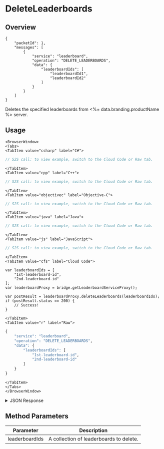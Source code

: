 # DeleteLeaderboards
## Overview
```
{
    "packetId": 1,
    "messages": [
        {
            "service": "leaderboard",
            "operation": "DELETE_LEADERBOARDS",
            "data": {
                "leaderboardIds": [
                    "leaderboardId1",
                    "leaderboardId2"
                ]
            }
        }
    ]
}
```

Deletes the specified leaderboards from <%= data.branding.productName %> server.

<PartialServop service_name="leaderboard" operation_name="DELETE_LEADERBOARDS" />

## Usage

```mdx-code-block
<BrowserWindow>
<Tabs>
<TabItem value="csharp" label="C#">
```

```csharp
// S2S call: to view example, switch to the Cloud Code or Raw tab.
```

```mdx-code-block
</TabItem>
<TabItem value="cpp" label="C++">
```

```cpp
// S2S call: to view example, switch to the Cloud Code or Raw tab.
```

```mdx-code-block
</TabItem>
<TabItem value="objectivec" label="Objective-C">
```

```objectivec
// S2S call: to view example, switch to the Cloud Code or Raw tab.
```

```mdx-code-block
</TabItem>
<TabItem value="java" label="Java">
```

```java
// S2S call: to view example, switch to the Cloud Code or Raw tab.
```

```mdx-code-block
</TabItem>
<TabItem value="js" label="JavaScript">
```

```javascript
// S2S call: to view example, switch to the Cloud Code or Raw tab.
```

```mdx-code-block
</TabItem>
<TabItem value="cfs" label="Cloud Code">
```

```cfscript
var leaderboardIds = [
	"1st-leaderboard-id",
	"2nd-leaderboard-id"
];
var leaderboardProxy = bridge.getLeaderboardServiceProxy();

var postResult = leaderboardProxy.deleteLeaderboards(leaderboardIds);
if (postResult.status == 200) {
    // Success!
}
```

```mdx-code-block
</TabItem>
<TabItem value="r" label="Raw">
```

```r
{
	"service": "leaderboard",
	"operation": "DELETE_LEADERBOARDS",
	"data": {
		"leaderboardIds": [
			"1st-leaderboard-id",
			"2nd-leaderboard-id"
		]
	}
}
```

```mdx-code-block
</TabItem>
</Tabs>
</BrowserWindow>
```

<details>
<summary>JSON Response</summary>

```json
{
    "packetId": 1,
    "messageResponses": [
        {
            "status": 200,
            "data": {
                "deletedLeaderboardCount": 2,
                "message": "2 record(s) deleted successfully."
            }
        }
    ]
}
```
</details>

## Method Parameters
Parameter | Description
--------- | -----------
leaderboardIds | A collection of leaderboards to delete. 


